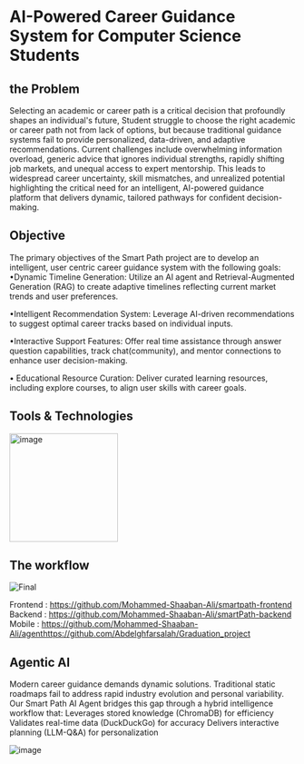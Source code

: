 # AI-Powered Career Guidance System for Computer Science Students

## the Problem 
Selecting an academic or career path is a 
critical decision that profoundly shapes 
an individual's future, Student struggle to 
choose the right academic or career path 
not from lack of options, but because 
traditional guidance systems fail to 
provide personalized, data-driven, and 
adaptive recommendations. Current 
challenges include overwhelming 
information overload, generic advice that 
ignores individual strengths, rapidly 
shifting job markets, and unequal access 
to expert mentorship. This leads to 
widespread career uncertainty, skill 
mismatches, and unrealized potential 
highlighting the critical need for an 
intelligent, AI-powered guidance platform 
that delivers dynamic, tailored pathways 
for confident decision-making.

## Objective 
 The primary objectives of the Smart Path project are to develop an intelligent,
 user centric career guidance system with the 
following goals:
 •Dynamic Timeline Generation: Utilize an 
AI agent and Retrieval-Augmented 
Generation (RAG) to create adaptive 
timelines reflecting current market trends 
and user preferences.

 •Intelligent Recommendation System: 
Leverage AI-driven recommendations to 
suggest optimal career tracks  based on 
individual inputs.

 •Interactive Support Features: Offer real
time assistance through answer question 
capabilities, track chat(community), and 
mentor connections to enhance user 
decision-making.

 • Educational Resource Curation: Deliver 
curated learning resources, including 
explore courses, to align user skills with 
career goals.

##  Tools & Technologies 
<img width="191" alt="image" src="https://github.com/user-attachments/assets/a0e6880a-3f60-4a79-9fb0-b2e3b7ea3fab" />

## The workflow 
![Final](https://github.com/user-attachments/assets/8dcc4e74-36e4-4498-a1e9-543430429201)

Frontend : https://github.com/Mohammed-Shaaban-Ali/smartpath-frontend                    
Backend : https://github.com/Mohammed-Shaaban-Ali/smartPath-backend                           
Mobile : https://github.com/Mohammed-Shaaban-Ali/agenthttps://github.com/Abdelghfarsalah/Graduation_project

## Agentic AI 
Modern career guidance demands dynamic 
solutions. Traditional static roadmaps fail to address 
rapid industry evolution and personal variability. Our 
Smart Path AI Agent bridges this gap through a 
hybrid intelligence workflow that:
 Leverages stored knowledge (ChromaDB) for 
efficiency
 Validates real-time data (DuckDuckGo) for accuracy
 Delivers interactive planning (LLM-Q&A) for 
personalization  

![image](https://github.com/user-attachments/assets/cd45014d-0a4c-4fd0-a940-91556b2b8e12)


